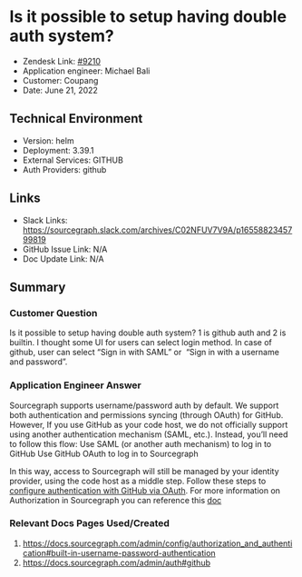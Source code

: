 
# Is it possible to setup having double auth system? <!-- Ticket Title  Hint: include keywords to make it searchable -->

- Zendesk Link: [#9210](https://sourcegraph.zendesk.com/agent/tickets/9210)
- Application engineer: Michael Bali
- Customer: Coupang <!-- Redact if this contains personally identifying information -->
- Date: June 21, 2022

<!-- Data populated from integration, speak to Ben Gordon or Michael Bali if not working -->
<!-- During Internal team trial, fill missing data manually (we are waiting for all data to sync) -->

## Technical Environment
- Version: ​helm
- Deployment: 3.39.1
- External Services: GITHUB
- Auth Providers: github


## Links
<!-- Data for application engineer manual entry -->
- Slack Links: https://sourcegraph.slack.com/archives/C02NFUV7V9A/p1655882345799819
- GitHub Issue Link: N/A
- Doc Update Link: N/A

## Summary
### Customer Question
Is it possible to setup having double auth system? 1 is github auth and 2 is builtin. I thought some UI for users can select login method. In case of github, user can select “Sign in with SAML” or  “Sign in with a username and password”.

### Application Engineer Answer
Sourcegraph supports username/password auth by default. We support both authentication and permissions syncing (through OAuth) for GitHub. However, If you use GitHub as your code host, we do not officially support using another authentication mechanism (SAML, etc.). Instead, you’ll need to follow this flow:
Use SAML (or another auth mechanism) to log in to GitHub
Use GitHub OAuth to log in to Sourcegraph

In this way, access to Sourcegraph will still be managed by your identity provider, using the code host as a middle step.
Follow these steps to [configure authentication with GitHub via OAuth](https://docs.sourcegraph.com/admin/auth#github). For more information on Authorization in Sourcegraph you can reference this [doc](https://docs.sourcegraph.com/admin/config/authorization_and_authentication#built-in-username-password-authentication)
### Relevant Docs Pages Used/Created
1. https://docs.sourcegraph.com/admin/config/authorization_and_authentication#built-in-username-password-authentication
2. https://docs.sourcegraph.com/admin/auth#github
<!-- Once complete, upload a copy to https://github.com/sourcegraph/support-tools-internal/tree/main/resolved-tickets as a .md file -->
<!-- Name the file 9210.md -->
